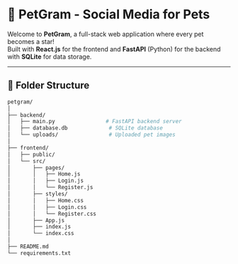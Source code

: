 # 🐾 PetGram - Social Media for Pets

Welcome to **PetGram**, a full-stack web application where every pet becomes a star!  
Built with **React.js** for the frontend and **FastAPI** (Python) for the backend with **SQLite** for data storage.

---

## 📁 Folder Structure

```bash
petgram/
│
├── backend/
│   ├── main.py                # FastAPI backend server
│   ├── database.db             # SQLite database
│   └── uploads/                # Uploaded pet images
│
├── frontend/
│   ├── public/
│   └── src/
│       ├── pages/
│       │   ├── Home.js
│       │   ├── Login.js
│       │   └── Register.js
│       ├── styles/
│       │   ├── Home.css
│       │   ├── Login.css
│       │   └── Register.css
│       ├── App.js
│       ├── index.js
│       └── index.css
│
├── README.md
└── requirements.txt
